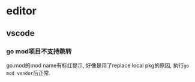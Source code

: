 # editor
## vscode
### go mod项目不支持跳转
go.mod的mod name有标红提示, 好像是用了replace local pkg的原因, 执行`go mod vendor`后正常.